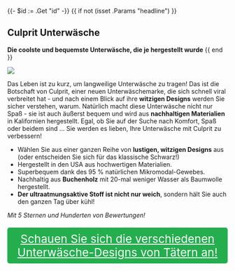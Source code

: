 {{- $id := .Get "id" -}}
{{ if not (isset .Params "headline") }}
## Culprit Unterwäsche

**Die coolste und bequemste Unterwäsche, die je hergestellt wurde**
{{ end }}

[![](/list/culprit-title.jpg)](https://t.gadgetadvisers.com/click/{{$id}})

Das Leben ist zu kurz, um langweilige Unterwäsche zu tragen! Das ist die Botschaft von Culprit, einer neuen Unterwäschemarke, die sich schnell viral verbreitet hat - und nach einem Blick auf ihre **witzigen Designs** werden Sie sicher verstehen, warum. Natürlich macht diese Unterwäsche nicht nur Spaß - sie ist auch äußerst bequem und wird aus **nachhaltigen Materialien** in Kalifornien hergestellt. Egal, ob Sie auf der Suche nach Komfort, Spaß oder beidem sind ... Sie werden es lieben, Ihre Unterwäsche mit Culprit zu verbessern!

- Wählen Sie aus einer ganzen Reihe von **lustigen, witzigen Designs** aus (oder entscheiden Sie sich für das klassische Schwarz!)
- Hergestellt in den USA aus hochwertigen Materialien.
- Superbequem dank des 95 % natürlichen Mikromodal-Gewebes.
- Nachhaltig aus **Buchenholz** mit 20-mal weniger Wasser als Baumwolle hergestellt.
- **Der ultraatmungsaktive Stoff ist nicht nur weich**, sondern hält Sie auch den ganzen Tag über kühl!

*Mit 5 Sternen und Hunderten von Bewertungen!*

<a href="(https://t.gadgetadvisers.com/click/{{$id}})" style="color: white;">
   <div style="text-align:center;background-color:#25ae4e;margin-bottom:20px;margin-top:20px;width: 100%;-webkit-border-radius: 5px;">
      <div style="color: white; padding: 10px;font-size: 26px;">
      Schauen Sie sich die verschiedenen Unterwäsche-Designs von Tätern an!
      </div>
   </div>
</a>